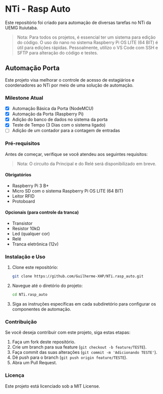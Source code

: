 # NTi - Rasp Auto

Este repositório foi criado para automação de diversas tarefas no NTi da UEMG Ituiutaba.

> Nota: Para todos os projetos, é essencial ter um sistema para edição do código. O uso do nano no sistema Raspberry Pi OS LITE (64 BIT) é útil para edições rápidas. Pessoalmente, utilizo o VS Code com SSH e SFTP para alteração do código e testes.

## Automação Porta

Este projeto visa melhorar o controle de acesso de estagiários e coordenadores ao NTi por meio de uma solução de automação.


### Milestone Atual

- [x] Automação Básica da Porta (NodeMCU)
- [x] Automação da Porta (Raspberry Pi)
- [x] Adição do banco de dados no sistema da porta
- [x] Teste de Tempo (3 Dias com o sistema ligado)
- [ ] Adição de um contador para a contagem de entradas

### Pré-requisitos

Antes de começar, verifique se você atendeu aos seguintes requisitos:

> Nota: O circuito da Principal e do Relé será disponibilizado em breve.

#### Obrigatórios
* Raspberry Pi 3 B+
* Micro SD com o sistema Raspberry Pi OS LITE (64 BIT)
* Leitor RFID
* Protoboard <!-- Ainda irei Disponibilizar o circuito -->

#### Opcionais (para controle da tranca)
<!-- Ainda irei Disponibilizar o circuito -->
* Transistor
* Resistor 10kΩ
* Led (qualquer cor)
* Relé
* Tranca eletrônica (12v)

### Instalação e Uso

1. Clone este repositório:
    ```bash
    git clone https://github.com/Guilherme-XHP/NTi.rasp_auto.git
    ```
2. Navegue até o diretório do projeto:
    ```bash
    cd NTi.rasp_auto
    ```
3. Siga as instruções específicas em cada subdiretório para configurar os componentes de automação.

### Contribuição

Se você deseja contribuir com este projeto, siga estas etapas:

1. Faça um fork deste repositório.
2. Crie um branch para sua feature (`git checkout -b feature/TESTE`).
3. Faça commit das suas alterações (`git commit -m 'Adicionando TESTE'`).
4. Dê push para o branch (`git push origin feature/TESTE`).
5. Abra um Pull Request.

### Licença

Este projeto está licenciado sob a MIT License.
